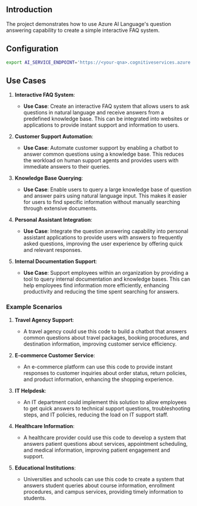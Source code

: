 ## Introduction

The project demonstrates how to use Azure AI Language's question answering capability to create a simple interactive FAQ system.

## Configuration

```bash
export AI_SERVICE_ENDPOINT='https://<your-qna>.cognitiveservices.azure.com/'
```

## Use Cases

1. **Interactive FAQ System**:

   - **Use Case**: Create an interactive FAQ system that allows users to ask questions in natural language and receive answers from a predefined knowledge base. This can be integrated into websites or applications to provide instant support and information to users.

2. **Customer Support Automation**:

   - **Use Case**: Automate customer support by enabling a chatbot to answer common questions using a knowledge base. This reduces the workload on human support agents and provides users with immediate answers to their queries.

3. **Knowledge Base Querying**:

   - **Use Case**: Enable users to query a large knowledge base of question and answer pairs using natural language input. This makes it easier for users to find specific information without manually searching through extensive documents.

4. **Personal Assistant Integration**:

   - **Use Case**: Integrate the question answering capability into personal assistant applications to provide users with answers to frequently asked questions, improving the user experience by offering quick and relevant responses.

5. **Internal Documentation Support**:
   - **Use Case**: Support employees within an organization by providing a tool to query internal documentation and knowledge bases. This can help employees find information more efficiently, enhancing productivity and reducing the time spent searching for answers.

### Example Scenarios

1. **Travel Agency Support**:

   - A travel agency could use this code to build a chatbot that answers common questions about travel packages, booking procedures, and destination information, improving customer service efficiency.

2. **E-commerce Customer Service**:

   - An e-commerce platform can use this code to provide instant responses to customer inquiries about order status, return policies, and product information, enhancing the shopping experience.

3. **IT Helpdesk**:

   - An IT department could implement this solution to allow employees to get quick answers to technical support questions, troubleshooting steps, and IT policies, reducing the load on IT support staff.

4. **Healthcare Information**:

   - A healthcare provider could use this code to develop a system that answers patient questions about services, appointment scheduling, and medical information, improving patient engagement and support.

5. **Educational Institutions**:
   - Universities and schools can use this code to create a system that answers student queries about course information, enrollment procedures, and campus services, providing timely information to students.

